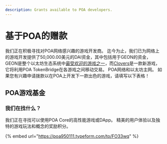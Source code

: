 ```yaml
---
description: Grants available to POA developers.
---
```


# 基于POA的赠款

我们正在积极寻找对POA网络感兴趣的游戏开发商。 迄今为止，我们已为网络上的游戏开发提供了50,000.00美元的DAI资金，其中包括用于GEON的资金，GEON是整个以太坊生态系统中[最受欢迎的游戏之一](https://www.stateofthedapps.com/rankings/category/games)，而[Clovers](https://clovers.network/)是一款新游戏，它将利用POA TokenBridge在各游戏之间移动交易。 POA网络和以太坊主网。 如果您有兴趣申请拨款以在POA上开发下一款出色的游戏，请填写以下表格！

## POA游戏基金

### 我们在找什么？

我们正在寻找可以使用POA Core的高性能游戏或DApp。 精美的用户体验以及独特的游戏玩法和概念的奖励积分。

{% embed url="https://poa950111.typeform.com/to/FO33wq" %}



